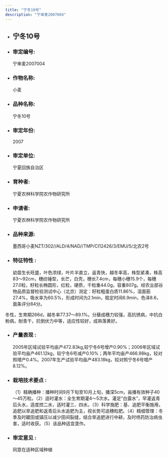 ```yaml
---
title: "宁冬10号"
description: "宁审麦2007004"
---
```

* ## 宁冬10号
* ###  审定编号:  
   宁审麦2007004

*  ### 作物名称:  
   小麦

*   ###  品种名称: 
    宁冬10号

*   ### 审定年份: 
    2007

*   ### 审定单位:  
    宁夏回族自治区

*   ### 育种者:  
    宁夏农林科学院农作物研究所

*   ### 申请者:  
    宁夏农林科学院农作物研究所

*   ### 品种来源:  
    墨西哥小麦NZT/302//ALD/4/NAD//TMP/CI12426/3/EMU/5/北农2号

*   ### 特征特性 : 
    幼苗生长旺盛，叶色浓绿，叶片半直立，返青快，越冬率高，株型紧凑，株高83～92cm，穗纺锤型，长芒，白壳，穗长7.4cm，每穗小穗15.9个，每穗27.0粒，籽粒长椭圆形，红粒，硬质，千粒重44.0g，容重807g。经农业部谷物品质监督检验测试中心（北京）测定：籽粒粗蛋白质11.86%，湿面筋27.4%，吸水率为60.5%，形成时间为2.1min，稳定时间6.9min，色泽8.6，面条评分84分。
冬性，生育期266d，越冬率77.37～89.1%。分蘖成穗力较强，高抗锈病，中抗白粉病，耐青干，抗倒伏力中等，适应性较好，成熟落黄好。


*   ### 产量表现 : 
    2005年区域试验平均亩产472.83kg,较宁冬6号增产0.90%；2006年区域试验平均亩产461.12kg，较宁冬6号减产0.10%；两年平均亩产466.98kg，较对照增产0.4%。2007年生产试验平均亩产483.18kg，较对照宁冬6号增产8.12%。

*   ### 栽培技术要点 : 
    （1）精确播种：播种时间9月下旬至10月上旬，播深5cm，亩播有效种子40～45万粒。（2）适时灌水：全生育期灌4～5次水。灌足“白露水”，早灌返青后头水，适度控二水，适时灌三、四水。（3）科学施肥：基、追肥平衡施用，追肥以旱追肥和返青后头水追肥为主，视长势可追穗粒肥。（4）精细管理：冬季及时耱田或镇压以减少田间裂缝，结合旱追肥进行中耕，及时喷药防治病虫害，适时收获。（5）该品种适宜垄作。

*   ### 审定意见 : 
    同意在适种区域种植
